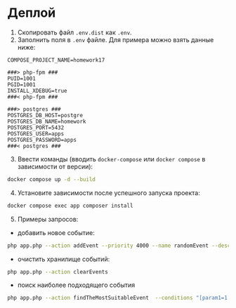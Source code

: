 # Деплой

1) Скопировать файл `.env.dist` как `.env`.
2) Заполнить поля в `.env` файле. Для примера можно взять данные ниже:

```dotenv
COMPOSE_PROJECT_NAME=homework17

###> php-fpm ###
PUID=1001
PGID=1001
INSTALL_XDEBUG=true
###< php-fpm ###

###> postgres ###
POSTGRES_DB_HOST=postgre
POSTGRES_DB_NAME=homework
POSTGRES_PORT=5432
POSTGRES_USER=apps
POSTGRES_PASSWORD=apps
###< postgres ###
```

3) Ввести команды (вводить `docker-compose` или `docker compose` в зависимости от версии):

```bash
docker compose up -d --build
```

4) Установите зависимости после успешного запуска проекта:

```bash
docker compose exec app composer install
```

5) Примеры запросов:
- добавить новое событие:
```bash
php app.php --action addEvent --priority 4000 --name randomEvent --description "Something wrong is happening in the world" --conditions "[param1=1 param2=4]"
```

- очистить хранилище событий:
```bash
php app.php --action clearEvents
```

- поиск наиболее подходящего события
```bash
php app.php --action findTheMostSuitableEvent  --conditions "[param1=1 param2=4]"
```
